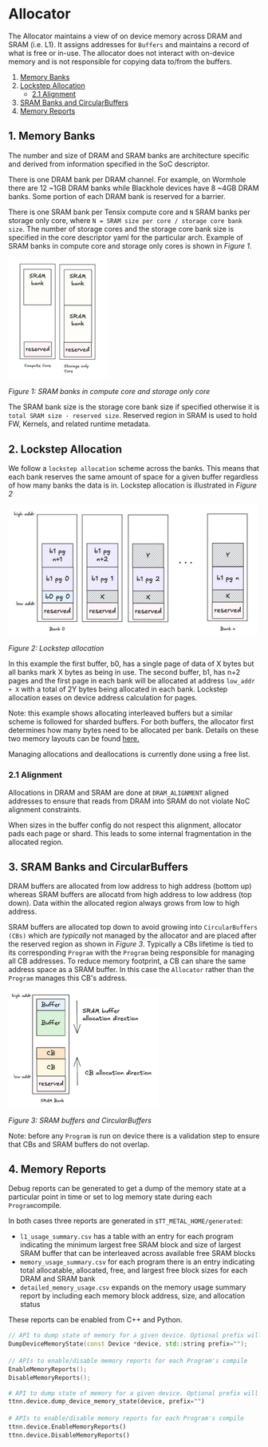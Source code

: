 # Allocator

The Allocator maintains a view of on device memory across DRAM and SRAM (i.e. L1). It assigns addresses for `Buffers` and maintains a record of what is free or in-use. The allocator does not interact with on-device memory and is not responsible for copying data to/from the buffers.

1. [Memory Banks](#1-memory-banks)
2. [Lockstep Allocation](#2-lockstep-allocation)
    - [2.1 Alignment](#21-alignment)
3. [SRAM Banks and CircularBuffers](#3-sram-banks-and-circularbuffers)
4. [Memory Reports](#4-memory-reports)

## 1. Memory Banks

The number and size of DRAM and SRAM banks are architecture specific and derived from information specified in the SoC descriptor.

There is one DRAM bank per DRAM channel. For example, on Wormhole there are 12 ~1GB DRAM banks while Blackhole devices have 8 ~4GB DRAM banks. Some portion of each DRAM bank is reserved for a barrier.

There is one SRAM bank per Tensix compute core and `N` SRAM banks per storage only core, where `N = SRAM size per core / storage core bank size`. The number of storage cores and the storage core bank size is specified in the core descriptor yaml for the particular arch. Example of SRAM banks in compute core and storage only cores is shown in *Figure 1*.

<img src="images/compute-vs-storage-only-sram-banks.png" style="width:200px;"/>

*Figure 1: SRAM banks in compute core and storage only core*

The SRAM bank size is the storage core bank size if specified otherwise it is `total SRAM size - reserved size`. Reserved region in SRAM is used to hold FW, Kernels, and related runtime metadata.

## 2. Lockstep Allocation

We follow a `lockstep allocation` scheme across the banks. This means that each bank reserves the same amount of space for a given buffer regardless of how many banks the data is in. Lockstep allocation is illustrated in *Figure 2*

<img src="images/lockstep-allocation.png" style="width:500px;"/>

*Figure 2: Lockstep allocation*

In this example the first buffer, b0, has a single page of data of X bytes but all banks mark X bytes as being in use. The second buffer, b1, has n+2 pages and the first page in each bank will be allocated at address `low_addr + X` with a total of 2Y bytes being allocated in each bank. Lockstep allocation eases on device address calculation for pages.

Note: this example shows allocating interleaved buffers but a similar scheme is followed for sharded buffers. For both buffers, the allocator first determines how many bytes need to be allocated per bank. Details on these two memory layouts can be found [here.](../tensor_layouts/tensor_layouts.md#4-memory-layout)

Managing allocations and deallocations is currently done using a free list.

### 2.1 Alignment

Allocations in DRAM and SRAM are done at `DRAM_ALIGNMENT` aligned addresses to ensure that reads from DRAM into SRAM do not violate NoC alignment constraints.

When sizes in the buffer config do not respect this alignment, allocator pads each page or shard. This leads to some internal fragmentation in the allocated region.

## 3. SRAM Banks and CircularBuffers

DRAM buffers are allocated from low address to high address (bottom up) whereas SRAM buffers are allocatd from high address to low address (top down). Data within the allocated region always grows from low to high address.

SRAM buffers are allocated top down to avoid growing into `CircularBuffers (CBs)` which are *typically* not managed by the allocator and are placed after the reserved region as shown in *Figure 3*. Typically a CBs lifetime is tied to its corresponding `Program` with the `Program` being responsible for managing all CB addresses. To reduce memory footprint, a CB can share the same address space as a SRAM buffer. In this case the `Allocator` rather than the `Program` manages this CB's address.

<img src="images/sram-bank-cbs.png" style="width:300px;"/>

*Figure 3: SRAM buffers and CircularBuffers*

Note: before any `Program` is run on device there is a validation step to ensure that CBs and SRAM buffers do not overlap.

## 4. Memory Reports

Debug reports can be generated to get a dump of the memory state at a particular point in time or set to log memory state during each `Program`compile.

In both cases three reports are generated in `$TT_METAL_HOME/generated`:
- `l1_usage_summary.csv` has a table with an entry for each program indicating the minimum largest free SRAM block and size of largest SRAM buffer that can be interleaved across available free SRAM blocks
- `memory_usage_summary.csv` for each program there is an entry indicating total allocatable, allocated, free, and largest free block sizes for each DRAM and SRAM bank
- `detailed_memory_usage.csv` expands on the memory usage summary report by including each memory block address, size, and allocation status

These reports can be enabled from C++ and Python.

```c++
// API to dump state of memory for a given device. Optional prefix will be prepended to the report.
DumpDeviceMemoryState(const Device *device, std::string prefix="");

// APIs to enable/disable memory reports for each Program's compile
EnableMemoryReports();
DisableMemoryReports();
```

```python
# API to dump state of memory for a given device. Optional prefix will be prepended to the report.
ttnn.device.dump_device_memory_state(device, prefix="")

# APIs to enable/disable memory reports for each Program's compile
ttnn.device.EnableMemoryReports()
ttnn.device.DisableMemoryReports()
```
